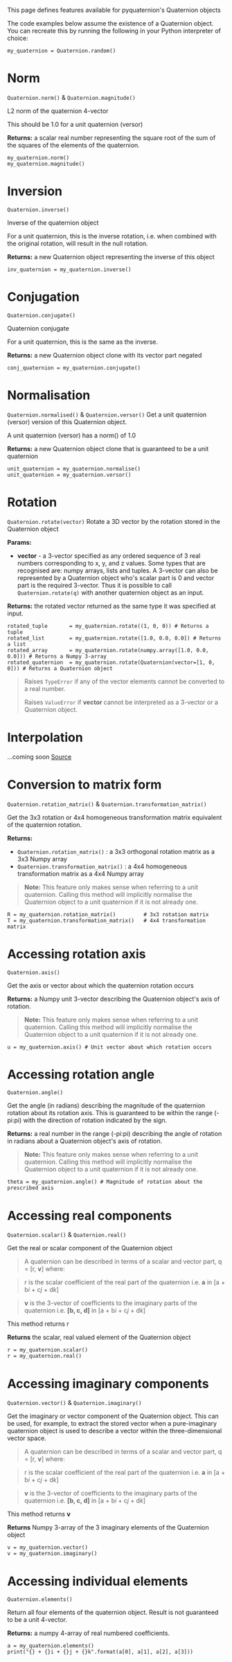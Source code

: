 This page defines features available for pyquaternion's Quaternion objects

The code examples below assume the existence of a Quaternion object. You can recreate this by running the following in your Python interpreter of choice:
	
	my_quaternion = Quaternion.random()

# Norm
`Quaternion.norm()` & `Quaternion.magnitude()`

L2 norm of the quaternion 4-vector 

This should be 1.0 for a unit quaternion (versor)

**Returns:** a scalar real number representing the square root of the sum of the squares of the elements of the quaternion.

	my_quaternion.norm()
	my_quaternion.magnitude()
	
# Inversion
`Quaternion.inverse()`

Inverse of the quaternion object

For a unit quaternion, this is the inverse rotation, i.e. when combined with the original rotation, will result in the null rotation.

**Returns:** a new Quaternion object representing the inverse of this object
	
	inv_quaternion = my_quaternion.inverse()
	
# Conjugation
`Quaternion.conjugate()`

Quaternion conjugate

For a unit quaternion, this is the same as the inverse.

**Returns:** a new Quaternion object clone with its vector part negated

	conj_quaternion = my_quaternion.conjugate()
	
# Normalisation
`Quaternion.normalised()` & `Quaternion.versor()`
Get a unit quaternion (versor) version of this Quaternion object.

A unit quaternion (versor) has a norm() of 1.0

**Returns:** a new Quaternion object clone that is guaranteed to be a unit quaternion
	
	unit_quaternion = my_quaternion.normalise()
	unit_quaternion = my_quaternion.versor()
	

# Rotation
`Quaternion.rotate(vector)`
Rotate a 3D vector by the rotation stored in the Quaternion object

**Params:**
	
* **vector** - a 3-vector specified as any ordered sequence of 3 real numbers corresponding to x, y, and z values. Some types that are recognised are: numpy arrays, lists and tuples. A 3-vector can also be represented by a Quaternion object who's scalar part is 0 and vector part is the required 3-vector. Thus it is possible to call `Quaternion.rotate(q)` with another quaternion object as an input.

**Returns:** the rotated vector returned as the same type it was specified at input.

	rotated_tuple 		= my_quaternion.rotate((1, 0, 0)) # Returns a tuple
	rotated_list  		= my_quaternion.rotate([1.0, 0.0, 0.0]) # Returns a list
	rotated_array 		= my_quaternion.rotate(numpy.array([1.0, 0.0, 0.0])) # Returns a Numpy 3-array
	rotated_quaternion	= my_quaternion.rotate(Quaternion(vector=[1, 0, 0])) # Returns a Quaternion object

> Raises `TypeError` if any of the vector elements cannot be converted to a real number.
>
> Raises `ValueError` if **vector** cannot be interpreted as a 3-vector or a Quaternion object.


# Interpolation
...coming soon [Source](http://number-none.com/product/Understanding%20Slerp,%20Then%20Not%20Using%20It/)

# Conversion to matrix form
`Quaternion.rotation_matrix()` & `Quaternion.transformation_matrix()`

Get the 3x3 rotation or 4x4 homogeneous transformation matrix equivalent of the quaternion rotation.

**Returns:**

* `Quaternion.rotation_matrix()` : a 3x3 orthogonal rotation matrix as a 3x3 Numpy array
* `Quaternion.transformation_matrix()` : a 4x4 homogeneous transformation matrix as a 4x4 Numpy array

> **Note:** This feature only makes sense when referring to a unit quaternion. Calling this method will implicitly normalise the Quaternion object to a unit quaternion if it is not already one.
	
	R = my_quaternion.rotation_matrix() 		# 3x3 rotation matrix
	T = my_quaternion.transformation_matrix()   # 4x4 transformation matrix

# Accessing rotation axis
`Quaternion.axis()`

Get the axis or vector about which the quaternion rotation occurs

**Returns:** a Numpy unit 3-vector describing the Quaternion object's axis of rotation.

> **Note:** This feature only makes sense when referring to a unit quaternion. Calling this method will implicitly normalise the Quaternion object to a unit quaternion if it is not already one.

	u = my_quaternion.axis() # Unit vector about which rotation occurs


# Accessing rotation angle 
`Quaternion.angle()` 

Get the angle (in radians) describing the magnitude of the quaternion rotation about its rotation axis. This is guaranteed to be within the range (-pi:pi) with the direction of rotation indicated by the sign.

**Returns:** a real number in the range (-pi:pi) describing the angle of rotation in radians about a Quaternion object's axis of rotation. 

> **Note:** This feature only makes sense when referring to a unit quaternion. Calling this method will implicitly normalise the Quaternion object to a unit quaternion if it is not already one.

	theta = my_quaternion.angle() # Magnitude of rotation about the prescribed axis


# Accessing real components
`Quaternion.scalar()` & `Quaternion.real()`

Get the real or scalar component of the Quaternion object

> A quaternion can be described in terms of a scalar and vector part, q = [r, **v**] where:

> r is the scalar coefficient of the real part of the quaternion i.e. **a** in [a + b*i* + c*j* + d*k*]

> **v** is the 3-vector of coefficients to the imaginary parts of the quaternion i.e. **[b, c, d]** in [a + b*i* + c*j* + d*k*]

This method returns r

**Returns** the scalar, real valued element of the Quaternion object

	r = my_quaternion.scalar()
	r = my_quaternion.real()

# Accessing imaginary components
`Quaternion.vector()` & `Quaternion.imaginary()`

Get the imaginary or vector component of the Quaternion object. This can be used, for example, to extract the stored vector when a pure-imaginary quaternion object is used to describe a vector within the three-dimensional vector space.

> A quaternion can be described in terms of a scalar and vector part, q = [r, **v**] where:

> r is the scalar coefficient of the real part of the quaternion i.e. **a** in [a + b*i* + c*j* + d*k*]

> **v** is the 3-vector of coefficients to the imaginary parts of the quaternion i.e. **[b, c, d]** in [a + b*i* + c*j* + d*k*]

This method returns **v**

**Returns** Numpy 3-array of the 3 imaginary elements of the Quaternion object

	v = my_quaternion.vector()
	v = my_quaternion.imaginary()

# Accessing individual elements
`Quaternion.elements()`

Return all four elements of the quaternion object. Result is not guaranteed to be a unit 4-vector.

**Returns:** a numpy 4-array of real numbered coefficients.

	a = my_quaternion.elements()
	print("{} + {}i + {}j + {}k".format(a[0], a[1], a[2], a[3]))
